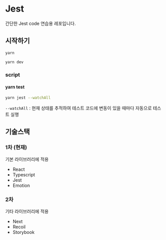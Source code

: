 # Jest

간단한 Jest code 연습용 레포입니다.

## 시작하기

```bash
yarn

yarn dev
```

### script

#### yarn test

```bash
yarn jest --watchAll
```

`--watchAll` : 현재 상태를 추적하여 테스트 코드에 변동이 있을 때마다 자동으로 테스트 실행

## 기술스택

### 1차 (현재)

기본 라이브러리에 적용

- React
- Typescript
- Jest
- Emotion

### 2차

기타 라이브러리에 적용

- Next
- Recoil
- Storybook
